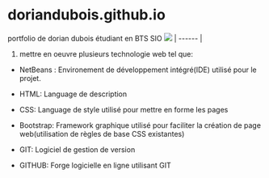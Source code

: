 # doriandubois.github.io
portfolio de dorian dubois étudiant en BTS SIO
![](https://github.com/Xziknight/doriandubois.github.io/blob/main/CSS%20icone.png)
| ------ |

1) mettre en oeuvre plusieurs technologie web tel que:

- NetBeans : Environement de développement intégré(IDE) utilisé pour le projet.

- HTML: Language de description

- CSS: Language de style utilisé pour mettre en forme les pages

- Bootstrap: Framework graphique utilisé pour faciliter la création de page web(utilisation de règles de base CSS existantes)

- GIT: Logiciel de gestion de version 

- GITHUB: Forge logicielle en ligne utilisant GIT
